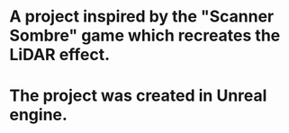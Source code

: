 # A project inspired by the "Scanner Sombre" game which recreates the LiDAR effect.
# The project was created in Unreal engine.
